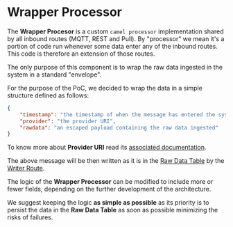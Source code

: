 # Wrapper Processor

The **Wrapper Procesor** is a custom `camel processor` implementation shared by all inbound routes (MQTT, REST and Pull). By "processor" we mean it's a portion of code run whenever some data enter any of the inbound routes. This code is therefore an extension of those routes.

The only purpose of this component is to wrap the raw data ingested in the system in a standard "envelope".

For the purpose of the PoC, we decided to wrap the data in a simple structure defined as follows:

```json
{
    "timestamp": "the timestamp of when the message has entered the system",
    "provider": "the provider URI",
    "rawdata": "an escaped payload containing the raw data ingested"
}
```

To know more about **Provider URI** read its [associated documentation](../inbound.md#provider-uri).

The above message will be then written as it is in the [Raw Data Table](../raw-data-table) by the [Writer Route](./writer-route.md).


The logic of the **Wrapper Processor** can be modified to include more or fewer fields, depending on the further development of the architecture.

We suggest keeping the logic **as simple as possible** as its priority is to persist the data in the **Raw Data Table** as soon as possible minimizing the risks of failures.